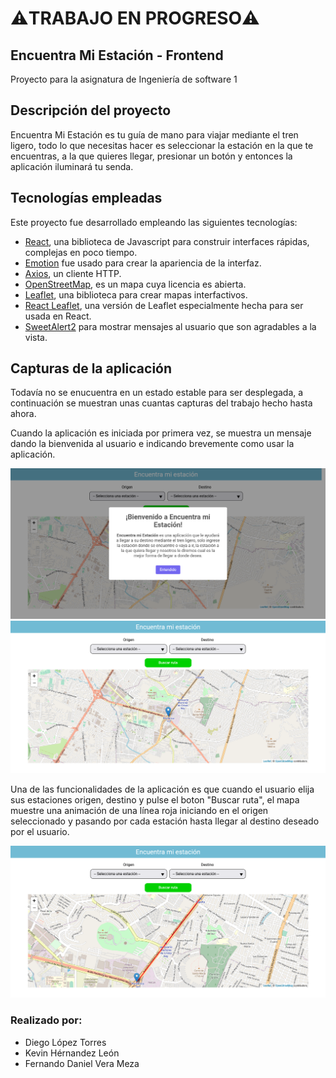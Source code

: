 # ⚠️TRABAJO EN PROGRESO⚠️
## Encuentra Mi Estación - Frontend

Proyecto para la asignatura de Ingeniería de software 1

## Descripción del proyecto

Encuentra Mi Estación es tu guía de mano para viajar mediante el tren ligero, todo lo que necesitas hacer es seleccionar la estación en la que te encuentras, a la que quieres llegar, presionar un botón y entonces la aplicación iluminará tu senda.

## Tecnologías empleadas

Este proyecto fue desarrollado empleando las siguientes tecnologías:

- [React](https://es.reactjs.org/docs/getting-started.html), una biblioteca de Javascript para construir interfaces rápidas, complejas en poco tiempo.
- [Emotion](https://emotion.sh/docs/introduction) fue usado para crear la apariencia de la interfaz.
- [Axios](https://axios-http.com/), un cliente HTTP.
- [OpenStreetMap](https://www.openstreetmap.org), es un mapa cuya licencia es abierta.
- [Leaflet](https://leafletjs.com/), una biblioteca para crear mapas interfactivos.
- [React Leaflet](https://react-leaflet.js.org/), una versión de Leaflet especialmente hecha para ser usada en React.
- [SweetAlert2](https://sweetalert2.github.io/) para mostrar mensajes al usuario que son agradables a la vista.


## Capturas de la aplicación

Todavía no se enucuentra en un estado estable para ser desplegada, 
a continuación se muestran unas cuantas capturas del trabajo hecho hasta ahora.


Cuando la aplicación es iniciada por primera vez, se muestra un mensaje dando la bienvenida al usuario e indicando brevemente como usar la aplicación.

<img src="assets/Message.png" />

<img src="assets/UI.png" />


Una de las funcionalidades de la aplicación es que cuando el usuario elija sus estaciones origen, destino y pulse el boton "Buscar ruta",
el mapa muestre una animación de una línea roja iniciando en el origen seleccionado y pasando por cada estación hasta llegar al destino deseado por el usuario.

<img src="assets/Animation.png" />

### Realizado por:

- Diego López Torres
- Kevin Hérnandez León
- Fernando Daniel Vera Meza

